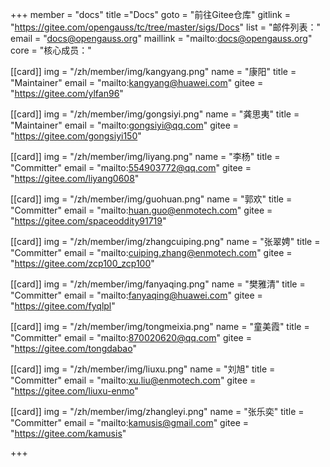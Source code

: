 ﻿+++
member = "docs"
title ="Docs"
goto = "前往Gitee仓库"
gitlink = "https://gitee.com/opengauss/tc/tree/master/sigs/Docs"
list = "邮件列表："
email = "docs@opengauss.org"
maillink = "mailto:docs@opengauss.org"
core = "核心成员："


[[card]]
img = "/zh/member/img/kangyang.png"
name = "康阳"
title = "Maintainer"
email = "mailto:kangyang@huawei.com"
gitee = "https://gitee.com/ylfan96"

[[card]]
img = "/zh/member/img/gongsiyi.png"
name = "龚思夷"
title = "Maintainer"
email = "mailto:gongsiyi@qq.com"
gitee = "https://gitee.com/gongsiyi150"

[[card]]
img = "/zh/member/img/liyang.png"
name = "李杨"
title = "Committer"
email = "mailto:554903772@qq.com"
gitee = "https://gitee.com/liyang0608" 
 
[[card]]
img = "/zh/member/img/guohuan.png"
name = "郭欢"
title = "Committer"
email = "mailto:huan.guo@enmotech.com"
gitee = "https://gitee.com/spaceoddity91719"

[[card]]
img = "/zh/member/img/zhangcuiping.png"
name = "张翠娉"
title = "Committer"
email = "mailto:cuiping.zhang@enmotech.com"
gitee = "https://gitee.com/zcp100_zcp100"





[[card]]
img = "/zh/member/img/fanyaqing.png"
name = "樊雅清"
title = "Committer"
email = "mailto:fanyaqing@huawei.com"
gitee = "https://gitee.com/fyqlpl"

[[card]]
img = "/zh/member/img/tongmeixia.png"
name = "童美霞"
title = "Committer"
email = "mailto:870020620@qq.com"
gitee = "https://gitee.com/tongdabao" 
 
[[card]]
img = "/zh/member/img/liuxu.png"
name = "刘旭"
title = "Committer"
email = "mailto:xu.liu@enmotech.com"
gitee = "https://gitee.com/liuxu-enmo"

[[card]]
img = "/zh/member/img/zhangleyi.png"
name = "张乐奕"
title = "Committer"
email = "mailto:kamusis@gmail.com"
gitee = "https://gitee.com/kamusis"

+++